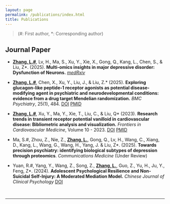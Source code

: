 ```yaml
---
layout: page
permalink: /publications/index.html
title: Publications
---
```


> (#: First author, *: Corresponding author)

## Journal Paper

- **<u>Zhang, L.#</u>**, Lv, H., Ma, S., Xu, Y., Xie, X., Gong, Q., Kang, L., Chen, S., & Liu, Z*. (2025). **Multi-omics insights in major depressive disorder: Dysfunction of Neurons.** *[medRxiv](https://doi.org/10.1101/2025.05.03.25326369)*

- **<u>Zhang, L.#</u>**, Chen, X., Xu, Y., Liu, J., & Liu, Z.* (2025). **Exploring glucagon-like peptide-1 receptor agonists as potential disease-modifying agent in psychiatric and neurodevelopmental conditions: evidence from a drug target Mendelian randomization.** *BMC Psychiatry*, 25(1), 484. [DOI](https://doi.org/10.1186/s12888-025-06914-0) [PMID](https://pubmed.ncbi.nlm.nih.gov/40369498/)

- **<u>Zhang, L.#</u>**, Xu, Y., Ma, Y., Xie, T., Liu, C., & Liu, Q* (2023). **Research trends in transient receptor potential vanilloid in cardiovascular disease: Bibliometric analysis and visualization.** *Frontiers in Cardiovascular Medicine*, Volume 10 - 2023. [DOI](https://doi.org/10.3389/fcvm.2023.1071198) [PMID](https://pubmed.ncbi.nlm.nih.gov/36910533/)

- Ma, S.#, Zhou, Z., Nie, Z., **<u>Zhang, L.</u>**, Gong, Q., Lv, H., Wang, C., Xiang, D., Kang, L., Wang, G., Wang, H., Yang, J. & Liu, Z*. (2025). **Towards precision psychiatry: identifying biological subtypes of depression through proteomics**. *Communications Medicine* (Under Review)

- Yuan, R.#, Yang, Y., Wang, Z., Song, Z., **<u>Zhang, L.</u>**, Guo, Z., Yu, H., Ju, Y., Feng, Z*. (2024). **Adolescent Psychological Resilience and Non-Suicidal Self-Injury: A Moderated Mediation Model.** *Chinese Journal of Clinical Psychology* [DOI](https://doi.org/10.16128/j.cnki.1005-3611.2024.04.022)


  <br>

---

